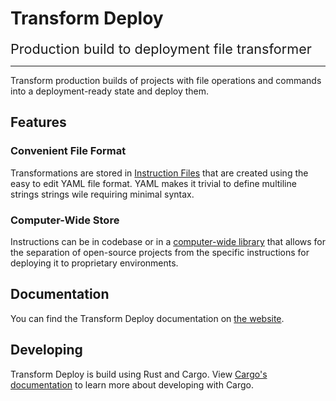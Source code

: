 # Transform Deploy

<div style="font-size: 1.35rem">Production build to deployment file transformer</div>

---

Transform production builds of projects with file operations and commands into a deployment-ready state and deploy them.

## Features

### Convenient File Format

Transformations are stored in [Instruction Files](https://brandonxlf.github.io/tdep/file-format) that are created using the easy to edit YAML file format. YAML makes it trivial to define multiline strings strings wile requiring minimal syntax.

### Computer-Wide Store

Instructions can be in codebase or in a [computer-wide library](https://brandonxlf.github.io/tdep/the-library) that allows for the separation of open-source projects from the specific instructions for deploying it to proprietary environments.

## Documentation

You can find the Transform Deploy documentation on [the website](https://brandonxlf.github.io/tdep/).

## Developing

Transform Deploy is build using Rust and Cargo. View [Cargo's documentation](https://doc.rust-lang.org/cargo/guide/working-on-an-existing-project.html) to learn more about developing with Cargo.
